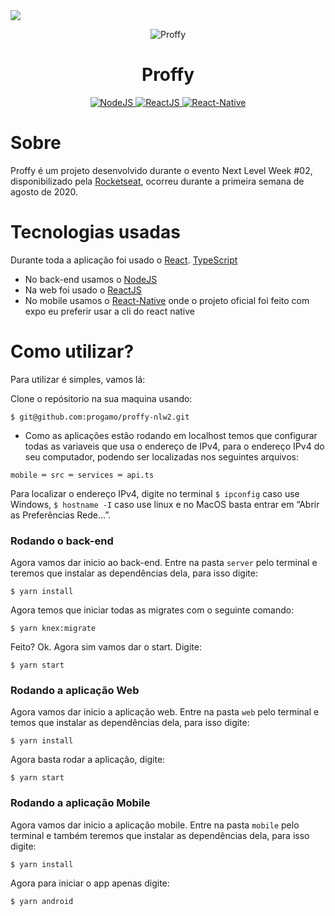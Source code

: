 <img width="auto" src="https://github.com/tgmarinho/tgmarinho/blob/master/banner.png">

<p align="center">
  <img src="https://github.com/progamo/proffy-nlw2/blob/master/web/src/assets/images/landing.svg" alt="Proffy" /> 
  <br/>
</p>
<h1 align="center">Proffy</h1>


<p align="center">
  <a href="https://nodejs.org/en/">
    <img src="https://img.shields.io/static/v1?label=Node&message=JS&color=blue?style=plastic&logo=Node.js" alt="NodeJS" />
  </a>
  <a href="https://reactjs.org/">
    <img src="https://img.shields.io/static/v1?label=React&message=JS&color=blue?style=plastic&logo=React" alt="ReactJS" />
  </a>
  <a href="https://reactnative.dev/">
    <img src="https://img.shields.io/static/v1?label=React&message=Native&color=blue?style=plastic&logo=React" alt="React-Native" />
  </a>
</p>













# Sobre
Proffy é um projeto desenvolvido durante o evento Next Level Week #02, disponibilizado pela [Rocketseat](https://rocketseat.com.br/), ocorreu durante a primeira semana de agosto de 2020.

# Tecnologias usadas
Durante toda a aplicação foi usado o [React](https://github.com/facebook/react). [TypeScript](https://www.typescriptlang.org/)
* No back-end usamos o [NodeJS](https://nodejs.org/en/)
* Na web foi usado o [ReactJS](https://reactjs.org/)
* No mobile usamos o [React-Native](https://reactnative.dev/)
onde o projeto oficial foi feito com expo eu preferir usar a cli do react native

# Como utilizar?

Para utilizar é simples, vamos lá:

Clone o repósitorio na sua maquina usando:
```
$ git@github.com:progamo/proffy-nlw2.git
```

- Como as aplicações estão rodando em localhost temos que configurar todas as variaveis que usa o endereço de IPv4, para o endereço IPv4 do seu computador, podendo ser localizadas nos seguintes arquivos:

```
mobile ═ src ═ services ═ api.ts
```

Para localizar o endereço IPv4, digite no terminal ``$ ipconfig`` caso use Windows, ``$ hostname -I`` caso use linux e no MacOS basta entrar em “Abrir as Preferências Rede…”.

### Rodando o back-end
Agora vamos dar inicio ao back-end. 
Entre na pasta ``server`` pelo terminal e teremos que instalar as dependências dela, para isso digite:
```
$ yarn install
```
Agora temos que iniciar todas as migrates com o seguinte comando:
```
$ yarn knex:migrate
```
Feito? Ok.
Agora sim vamos dar o start. Digite:
```
$ yarn start
```


### Rodando a aplicação Web
Agora vamos dar inicio a aplicação web.
Entre na pasta ``web`` pelo terminal e temos que instalar as dependências dela, para isso digite:
```
$ yarn install
```
Agora basta rodar a aplicação, digite:
```
$ yarn start
```


### Rodando a aplicação Mobile

Agora vamos dar inicio a aplicação mobile.
Entre na pasta ``mobile`` pelo terminal e também teremos que instalar as dependências dela, para isso digite:
```
$ yarn install
```
Agora para iniciar o app apenas digite:

``$ yarn android``



